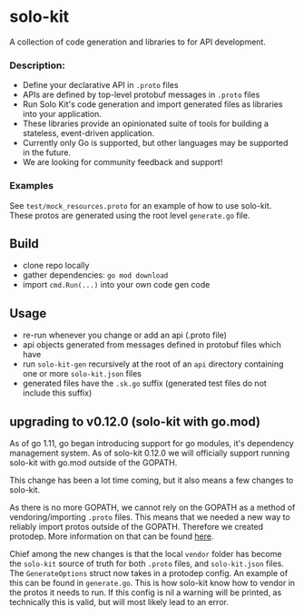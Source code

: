 # solo-kit
A collection of code generation and libraries to for API development.

### Description:
- Define your declarative API in `.proto` files
- APIs are defined by top-level protobuf messages in `.proto` files
- Run Solo Kit's code generation and import generated files as libraries into your application. 
- These libraries provide an opinionated suite of tools for building a stateless, event-driven application.
- Currently only Go is supported, but other languages may be supported in the future.
- We are looking for community feedback and support!

### Examples
See `test/mock_resources.proto` for an example of how to use solo-kit. These protos are generated using the
root level `generate.go` file.

## Build
- clone repo locally
- gather dependencies: `go mod download`
- import `cmd.Run(...)` into your own code gen code 

## Usage
- re-run whenever you change or add an api (.proto file)
- api objects generated from messages defined in protobuf files which have 
- run `solo-kit-gen` recursively at the root of an `api` directory containing one or more `solo-kit.json` files
- generated files have the `.sk.go` suffix (generated test files do not include this suffix)

## upgrading to v0.12.0 (solo-kit with go.mod)

As of go 1.11, go began introducing support for go modules, it's dependency management system.
As of solo-kit 0.12.0 we will officially support running solo-kit with go.mod outside of the GOPATH.

This change has been a lot time coming, but it also means a few changes to solo-kit.

As there is no more GOPATH, we cannot rely on the GOPATH as a method of vendoring/importing `.proto` files.
This means that we needed a new way to reliably import protos outside of the GOPATH. Therefore we created
protodep. More information on that can be found [here](pkg/protodep/README.md).

Chief among the new changes is that the local `vendor` folder has become the `solo-kit` source of truth for
both `.proto` files, and `solo-kit.json` files. The `GenerateOptions` struct now takes in a protodep config.
An example of this can be found in `generate.go`. This is how solo-kit know how to vendor in the protos it 
needs to run. If this config is nil a warning will be printed, as technically this is valid, but will most likely
lead to an error. 
